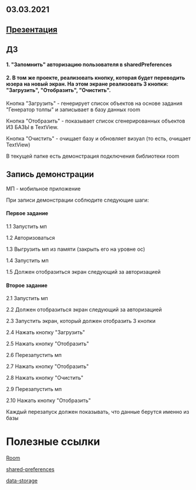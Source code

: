 ## 03.03.2021
## [Презентация](https://docs.google.com/presentation/d/14lfDbD9C38WRklS9icwMh8HZa_zaZ0kKQC_DmIpJBY8/edit?usp=sharing)

## ДЗ

#### 1. "Запомнить" авторизацию пользователя в sharedPreferences

#### 2. В том же проекте, реализовать кнопку, которая будет переводить юзера на новый экран. На этом экране реализовать 3 кнопки: "Загрузить", "Отобразить", "Очистить". 

Кнопка "Загрузить" - генерирует список объектов на основе задания "Генератор толпы" и записывает в базу данных room

Кнопка "Отобразить" - показывает список сгенерированных объектов ИЗ БАЗЫ в TextView. 

Кнопка "Очистить" - очищает базу и обновляет визуал (то есть, очищает TextView)



В текущей папке есть демонстрация подключения библиотеки room 

## Запись демонстрации

МП - мобильное приложение 


При записи демонстрации соблюдите следующие шаги:

#### Первое задание

1.1 Запустить мп

1.2 Авторизоваться

1.3 Выгрузить мп из памяти (закрыть его на уровне ос)

1.4 Запустить мп

1.5 Должен отобразиться экран следующий за авторизацией



#### Второе задание

2.1 Запустить мп

2.2 Должен отобразиться экран следующий за авторизацией

2.3 Запустить экран, который должен отобразить 3 кнопки

2.4 Нажать кнопку "Загрузить"

2.5 Нажать кнопку "Отобразить"

2.6 Перезапустить мп

2.7 Нажать кнопку "Отобразить"

2.8 Нажать кнопку "Очистить"

2.9 Перезапустить мп

2.10 Нажать кнопку "Отобразить"

Каждый перезапуск должен показывать, что данные берутся именно из базы

# Полезные ссылки

[Room](https://developer.android.com/training/data-storage/room)

[shared-preferences](https://developer.android.com/training/data-storage/shared-preferences)

[data-storage](https://developer.android.com/training/data-storage)





